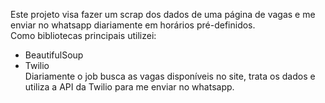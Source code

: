 Este projeto visa fazer um scrap dos dados de uma página de vagas e me enviar no whatsapp diariamente em horários pré-definidos.<br>
Como bibliotecas principais utilizei: <br> 
 - BeautifulSoup
 - Twilio <br>
Diariamente o job busca as vagas disponíveis no site, trata os dados e utiliza a API da Twilio para me enviar no whatsapp.
